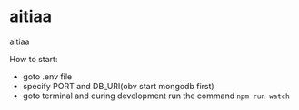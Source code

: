 # aitiaa
aitiaa

How to start:
* goto .env file
* specify PORT and DB_URI(obv start mongodb first)
* goto terminal and during development run the command `npm run watch`